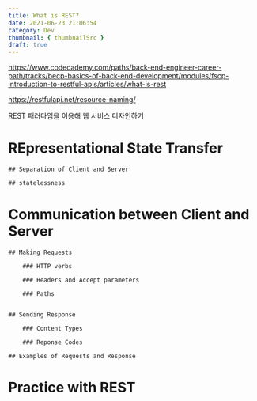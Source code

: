 ```yaml
---
title: What is REST?
date: 2021-06-23 21:06:54
category: Dev
thumbnail: { thumbnailSrc }
draft: true
---
```


https://www.codecademy.com/paths/back-end-engineer-career-path/tracks/becp-basics-of-back-end-development/modules/fscp-introduction-to-restful-apis/articles/what-is-rest

https://restfulapi.net/resource-naming/

REST 패러다임을 이용해 웹 서비스 디자인하기

# REpresentational State Transfer

    ## Separation of Client and Server

    ## statelessness


# Communication between Client and Server

    ## Making Requests

        ### HTTP verbs

        ### Headers and Accept parameters

        ### Paths


    ## Sending Response

        ### Content Types

        ### Reponse Codes

    ## Examples of Requests and Response

# Practice with REST




